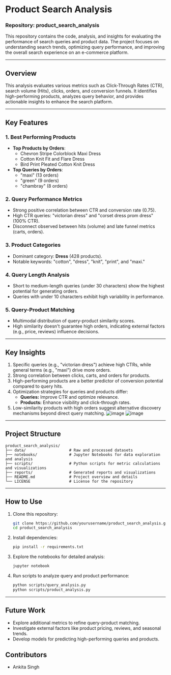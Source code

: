 
# Product Search Analysis

### Repository: **product_search_analysis**

This repository contains the code, analysis, and insights for evaluating the performance of search queries and product data. The project focuses on understanding search trends, optimizing query performance, and improving the overall search experience on an e-commerce platform.

---

## Overview

This analysis evaluates various metrics such as Click-Through Rates (CTR), search volume (Hits), clicks, orders, and conversion funnels. It identifies high-performing products, analyzes query behavior, and provides actionable insights to enhance the search platform.

---

## Key Features

### 1. Best Performing Products
- **Top Products by Orders**:
  - Chevron Stripe Colorblock Maxi Dress
  - Cotton Knit Fit and Flare Dress
  - Bird Print Pleated Cotton Knit Dress
- **Top Queries by Orders**:
  - "maxi" (13 orders)
  - "green" (9 orders)
  - "chambray" (8 orders)

### 2. Query Performance Metrics
- Strong positive correlation between CTR and conversion rate (0.75).
- High CTR queries: "victorian dress" and "corset dress prom dress" (100% CTR).
- Disconnect observed between hits (volume) and late funnel metrics (carts, orders).

### 3. Product Categories
- Dominant category: **Dress** (428 products).
- Notable keywords: "cotton", "dress", "knit", "print", and "maxi."

### 4. Query Length Analysis
- Short to medium-length queries (under 30 characters) show the highest potential for generating orders.
- Queries with under 10 characters exhibit high variability in performance.

### 5. Query-Product Matching
- Multimodal distribution of query-product similarity scores.
- High similarity doesn't guarantee high orders, indicating external factors (e.g., price, reviews) influence decisions.

---

## Key Insights
1. Specific queries (e.g., "victorian dress") achieve high CTRs, while general terms (e.g., "maxi") drive more orders.
2. Strong correlation between clicks, carts, and orders for products.
3. High-performing products are a better predictor of conversion potential compared to query hits.
4. Optimization strategies for queries and products differ:
   - **Queries:** Improve CTR and optimize relevance.
   - **Products:** Enhance visibility and click-through rates.
5. Low-similarity products with high orders suggest alternative discovery mechanisms beyond direct query matching.
![image](https://github.com/user-attachments/assets/cdce2f38-f662-4df3-a8a5-4a9f8af5fc22)
![image](https://github.com/user-attachments/assets/b494f15b-5cfe-4ffa-abbb-39c2b79fb773)


---

## Project Structure

```
product_search_analysis/
├── data/                   # Raw and processed datasets
├── notebooks/              # Jupyter Notebooks for data exploration and analysis
├── scripts/                # Python scripts for metric calculations and visualizations
├── reports/                # Generated reports and visualizations
├── README.md               # Project overview and details
└── LICENSE                 # License for the repository
```

---

## How to Use

1. Clone this repository:
   ```bash
   git clone https://github.com/yourusername/product_search_analysis.git
   cd product_search_analysis
   ```
2. Install dependencies:
   ```bash
   pip install -r requirements.txt
   ```
3. Explore the notebooks for detailed analysis:
   ```bash
   jupyter notebook
   ```
4. Run scripts to analyze query and product performance:
   ```bash
   python scripts/query_analysis.py
   python scripts/product_analysis.py
   ```

---

## Future Work
- Explore additional metrics to refine query-product matching.
- Investigate external factors like product pricing, reviews, and seasonal trends.
- Develop models for predicting high-performing queries and products.


## Contributors
- Ankita Singh

